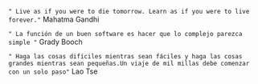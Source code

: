 ````" Live as if you were to die tomorrow. Learn as if you were to live forever."````  Mahatma Gandhi 

````" La función de un buen software es hacer que lo complejo parezca simple "````  Grady Booch

````" Haga las cosas difíciles mientras sean fáciles y haga las cosas grandes mientras sean pequeñas.Un viaje de mil millas debe comenzar con un solo paso"````  Lao Tse





